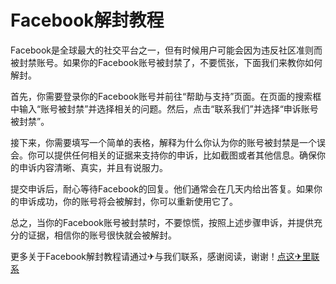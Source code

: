 # Facebook解封教程

Facebook是全球最大的社交平台之一，但有时候用户可能会因为违反社区准则而被封禁账号。如果你的Facebook账号被封禁了，不要慌张，下面我们来教你如何解封。

首先，你需要登录你的Facebook账号并前往“帮助与支持”页面。在页面的搜索框中输入“账号被封禁”并选择相关的问题。然后，点击“联系我们”并选择“申诉账号被封禁”。

接下来，你需要填写一个简单的表格，解释为什么你认为你的账号被封禁是一个误会。你可以提供任何相关的证据来支持你的申诉，比如截图或者其他信息。确保你的申诉内容清晰、真实，并且有说服力。

提交申诉后，耐心等待Facebook的回复。他们通常会在几天内给出答复。如果你的申诉成功，你的账号将会被解封，你可以重新使用它了。

总之，当你的Facebook账号被封禁时，不要惊慌，按照上述步骤申诉，并提供充分的证据，相信你的账号很快就会被解封。

更多关于Facebook解封教程请通过✈与我们联系，感谢阅读，谢谢！[点这✈里联系](https://gg.k02.cc)
